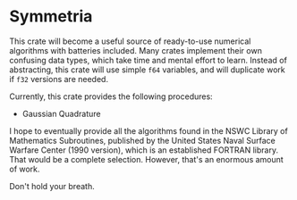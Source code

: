 # Symmetria

This crate will become a useful source of ready-to-use numerical algorithms
with batteries included. Many crates implement their own confusing data
types, which take time and mental effort to learn. Instead of abstracting, this crate
will use simple `f64` variables, and will duplicate work if `f32` versions are needed.

Currently, this crate provides the following procedures:
- Gaussian Quadrature

I hope to eventually provide all the algorithms found in the NSWC Library of Mathematics Subroutines,
published by the United States Naval Surface Warfare Center (1990 version), which is an established
FORTRAN library. That would be a complete selection. However, that's an enormous amount of work.

Don't hold your breath.
